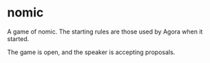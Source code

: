 # nomic

A game of nomic. The starting rules are those used by Agora when it started.

The game is open, and the speaker is accepting proposals.
